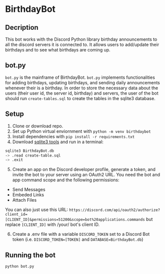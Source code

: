 # BirthdayBot
## Decription
This bot works with the Discord Python library birthday announcements to all the discord servers it is
connected to.  It allows users to add/update their birthdays and to see what birthdays are coming up.

## bot.py
`bot.py` is the mainframe of BirthdayBot. `bot.py` implements functionalities for adding birthdays, updating birthdays, and sending daily announcements whenever their is a birthday. In order to store the necessary data about the users (their user id, the server id, birthday) and servers, the user of the bot should run `create-tables.sql` to create the tables in the sqlite3 database.

## Setup
1. Clone or download repo.
2. Set up Python virtual enviornment with `python -m venv birthdaybot`
3. Install dependencies with `pip install -r requirements.txt`
4. Download [sqlite3 tools](https://www.sqlite.org/download.html) and run in a terminal:

``` bash
sqlite3 BirthdayBot.db
-> .read create-table.sql
-> .exit
```
5. Create an app on the Discord developer profile, generate a token, and invite the bot to your server using an OAuth2 URL. You need the bot and app command scope and the following permissions:
- Send Messages
- Embeded Links
- Attach Files

You can also just use this URL: `https://discord.com/api/oauth2/authorize?client_id=[CLIENT_ID]&permissions=51200&scope=bot%20applications.commands` but replace `[CLIENT_ID]` with /your/ bot's client ID.

6. Create a .env file with a variable `DISCORD_TOKEN` set to a Discord Bot token (i.e. `DISCORD_TOKEN=[TOKEN]` and `DATABASE=BirthdayBot.db`)

## Running the bot
``` bash
python bot.py
```